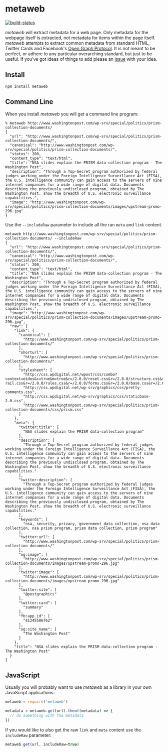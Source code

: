 # metaweb

[![build-status](https://travis-ci.org/edsu/metaweb.svg?branch=master)](https://travis-ci.org/edsu/metaweb)

*metaweb* will extract metadata for a web page. Only metadata for the webpage
itself is extracted, not metadata for items within the page itself. *metaweb*
attempts to extract common metadata from standard HTML, Twitter Cards and
Facebook's [Open Graph Protocol](http://opengraphprotocol.org/). It is not meant
to be perfect, or adhere to any particular overarching standard, but just to be
useful. If you've got ideas of things to add please an [issue]() with your idea.

## Install

    npm install metaweb

## Command Line

When you install *metaweb* you will get a command line program:

```
% metaweb http://www.washingtonpost.com/wp-srv/special/politics/prism-collection-documents/
{
  "url": "http://www.washingtonpost.com/wp-srv/special/politics/prism-collection-documents/",
  "canonical": "http://www.washingtonpost.com/wp-srv/special/politics/prism-collection-documents/",
  "status": 200,
  "content_type": "text/html",
  "title": "NSA slides explain the PRISM data-collection program - The Washington Post",
  "description": "Through a Top-Secret program authorized by federal judges working under the Foreign Intelligence Surveillance Act (FISA), the U.S. intelligence community can gain access to the servers of nine internet companies for a wide range of digital data. Documents describing the previously undisclosed program, obtained by The Washington Post, show the breadth of U.S. electronic surveillance capabilities.",
  "image": "http://www.washingtonpost.com/wp-srv/special/politics/prism-collection-documents/images/upstream-promo-296.jpg"
}
```

Use the `--includeRaw` parameter to include all the ran `meta` and `link` 
content.

```
metaweb http://www.washingtonpost.com/wp-srv/special/politics/prism-collection-documents/ --includeRaw
{
  "url": "http://www.washingtonpost.com/wp-srv/special/politics/prism-collection-documents/",
  "canonical": "http://www.washingtonpost.com/wp-srv/special/politics/prism-collection-documents/",
  "status": 200,
  "content_type": "text/html",
  "title": "NSA slides explain the PRISM data-collection program - The Washington Post",
  "description": "Through a Top-Secret program authorized by federal judges working under the Foreign Intelligence Surveillance Act (FISA), the U.S. intelligence community can gain access to the servers of nine internet companies for a wide range of digital data. Documents describing the previously undisclosed program, obtained by The Washington Post, show the breadth of U.S. electronic surveillance capabilities.",
  "image": "http://www.washingtonpost.com/wp-srv/special/politics/prism-collection-documents/images/upstream-promo-296.jpg",
  "raw": {
    "link": {
      "canonical": [
        "http://www.washingtonpost.com/wp-srv/special/politics/prism-collection-documents/"
      ],
      "shorturl": [
        "http://www.washingtonpost.com/wp-srv/special/politics/prism-collection-documents/"
      ],
      "stylesheet": [
        "http://css.wpdigital.net/wpost/css/combo?context=eidos&c=true&m=true&r=/2.0.0/reset.css&r=/2.0.0/structure.css&r=/2.0.0/header.css&r=/2.0.0/footer.css&r=/2.0.0/right-rail.css&r=/2.0.0/rules.css&r=/2.0.0/forms.css&r=/2.0.0/base.css&r=/2.0.0/flipper.css&r=/2.0.0/modules.css&r=/2.0.0/wsodEWA.css&r=/2.0.0/ads.css&r=/2.0.0/fonts/font_FranklinITCProBold.css",
        "http://css.wpdigital.net/wp-srv/graphics/css/pretty-comments.css",
        "http://css.wpdigital.net/wp-srv/graphics/css/staticbase-2.0.css",
        "http://www.washingtonpost.com/wp-srv/special/politics/prism-collection-documents/css/prism.css"
      ]
    },
    "meta": {
      "twitter:title": [
        "NSA slides explain the PRISM data-collection program"
      ],
      "description": [
        "Through a Top-Secret program authorized by federal judges working under the Foreign Intelligence Surveillance Act (FISA), the U.S. intelligence community can gain access to the servers of nine internet companies for a wide range of digital data. Documents describing the previously undisclosed program, obtained by The Washington Post, show the breadth of U.S. electronic surveillance capabilities."
      ],
      "twitter:description": [
        "Through a Top-Secret program authorized by federal judges working under the Foreign Intelligence Surveillance Act (FISA), the U.S. intelligence community can gain access to the servers of nine internet companies for a wide range of digital data. Documents describing the previously undisclosed program, obtained by The Washington Post, show the breadth of U.S. electronic surveillance capabilities."
      ],
      "keywords": [
        "nsa, security, privacy, government data collection, nsa data collection, nsa prism program, prism data collection, prism program"
      ],
      "twitter:url": [
        "http://www.washingtonpost.com/wp-srv/special/politics/prism-collection-documents/"
      ],
      "og:image": [
        "http://www.washingtonpost.com/wp-srv/special/politics/prism-collection-documents/images/upstream-promo-296.jpg"
      ],
      "twitter:image": [
        "http://www.washingtonpost.com/wp-srv/special/politics/prism-collection-documents/images/upstream-promo-296.jpg"
      ],
      "twitter:site": [
        "@postgraphics"
      ],
      "twitter:card": [
        "summary"
      ],
      "fb:app_id": [
        "41245586762"
      ],
      "og:site_name": [
        "The Washington Post"
      ]
    },
    "title": "NSA slides explain the PRISM data-collection program - The Washington Post"
  }
}
```

## JavaScript

Usually you will probably want to use *metaweb* as a library in your own
JavaScript applications:

```javascript
metaweb = require('metaweb')

metadata = metaweb.get(url).then((metadata) => {
  // do something with the metadata
})
```

If you would like to also get the raw `link` and `meta` content use the 
`includeRaw` parameter:

```javascript
metaweb.get(url, includeRaw=true)
```
